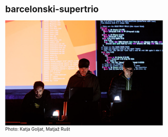 # barcelonski-supertrio

![supertrio_small.jpg](supertrio_small.jpg)
Photo: Katja Goljat, Matjaž Rušt
